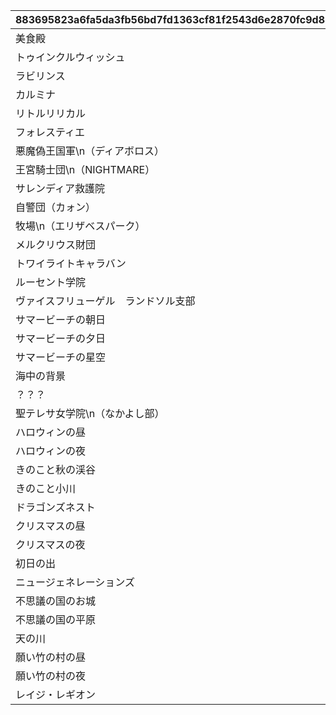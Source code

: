 |883695823a6fa5da3fb56bd7fd1363cf81f2543d6e2870fc9d8377fb313383b4|d6f99ee0528e52f5b5acd316cf14c58932d961203842b5da37585e0bfea80a6e|40d3cfafac9dae873a57e97d4e4171e47b5036cdcdb419efcdacf72faadc4c3f|dd2835ecc7a4b3cf3f9449c03279b07a91513c131eb5a17880a6cb59050dd043|2c11446c6202564f820f56c8fbd57f1e2f3cd458bd91bfb28cd38bd4ac6b7ba4|
| --- | --- | --- | --- | --- |
|美食殿|2019-05-17 15:00:00|17||1|
|トゥインクルウィッシュ|2019-05-17 15:00:00|18||2|
|ラビリンス|2019-05-17 15:00:00|19||3|
|カルミナ|2019-05-17 15:00:00|20||4|
|リトルリリカル|2019-05-17 15:00:00|21||5|
|フォレスティエ|2019-05-17 15:00:00|22||6|
|悪魔偽王国軍\n（ディアボロス）|2019-05-17 15:00:00|23||7|
|王宮騎士団\n（NIGHTMARE）|2019-05-17 15:00:00|24||8|
|サレンディア救護院|2019-05-17 15:00:00|25||9|
|自警団（カォン）|2019-05-17 15:00:00|26||10|
|牧場\n（エリザベスパーク）|2019-05-17 15:00:00|27||11|
|メルクリウス財団|2019-05-17 15:00:00|28||12|
|トワイライトキャラバン|2019-05-17 15:00:00|29||13|
|ルーセント学院|2019-05-17 15:00:00|30||14|
|ヴァイスフリューゲル　ランドソル支部|2019-05-17 15:00:00|31||15|
|サマービーチの朝日|2019-06-30 12:00:00|14||16|
|サマービーチの夕日|2019-06-30 12:00:00|15||17|
|サマービーチの星空|2019-06-30 12:00:00|16||18|
|海中の背景|2019-08-08 18:00:00|13||19|
|？？？|2019-08-08 18:00:00|36||20|
|聖テレサ女学院\n（なかよし部）|2019-09-16 15:00:00|32||21|
|ハロウィンの昼|2019-10-02 12:00:00|11||22|
|ハロウィンの夜|2019-10-02 12:00:00|12||23|
|きのこと秋の渓谷|2019-10-15 12:00:00|9||24|
|きのこと小川|2019-10-15 12:00:00|10||25|
|ドラゴンズネスト|2019-11-15 15:00:00|33||26|
|クリスマスの昼|2019-12-11 12:00:00|7||27|
|クリスマスの夜|2019-12-11 12:00:00|8||28|
|初日の出|2019-12-30 15:00:00|6||29|
|ニュージェネレーションズ|2020-02-29 12:00:00|35||30|
|不思議の国のお城|2020-05-31 12:00:00|4||31|
|不思議の国の平原|2020-05-31 12:00:00|5||32|
|天の川|2020-06-30 12:00:00|1||33|
|願い竹の村の昼|2020-06-30 12:00:00|2||34|
|願い竹の村の夜|2020-06-30 12:00:00|3||35|
|レイジ・レギオン|2024-11-15 14:50:00|34||36|